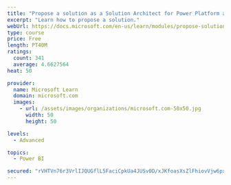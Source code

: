 ```yaml
---
title: "Propose a solution as a Solution Architect for Power Platform and Dynamics 365"
excerpt: "Learn how to propose a solution."
webUrl: https://docs.microsoft.com/en-us/learn/modules/propose-solution/
type: course
price: Free
length: PT40M
ratings:
  count: 341
  average: 4.6627564
heat: 50

provider:
  name: Microsoft Learn
  domain: microsoft.com
  images:
    - url: /assets/images/organizations/microsoft.com-50x50.jpg
      width: 50
      height: 50

levels:
  - Advanced

topics:
  - Power BI

secured: "rVHTVn76r3VrlIJQUGflL5FaciCpkUa4JUSv0D/xJKfoasXsZlFhiovVjw6px6S76cK6n7cyanxAgb+15k7H1uX/CcbfVm4YEhJFZwSVzsFQb/6mnwvi0tkr983vD95SQEnXQHdJJGE1Ko08u9xEOOzlfebxg7S76iHTqoBGxeHIdvOCcpb7vOgCISW/rEkNx8wtixDMTR4XqN0FWREmo2HmKneV092BjsVmSDYjvHR364dn+3ZlZw7DZo+0aq9AhgfMIIvAWmwPcL4WfMQF8C2ZAfNVFonGKDUU2rcPeVH/bMi6ib+ISrWUAl2sWdo/51fXON/0b3ebwZCvpsM2MSBnBpEwaEzJO+o4qHLP17LpsfzhNLgb+xNYf/0/K+ly/lKagrNCyeFIhU8ZEBk6wDeZHU2IB40QADekg+WHQwo=;SlTqgboPu2Ff4Q1QvekOTg=="
---
```


